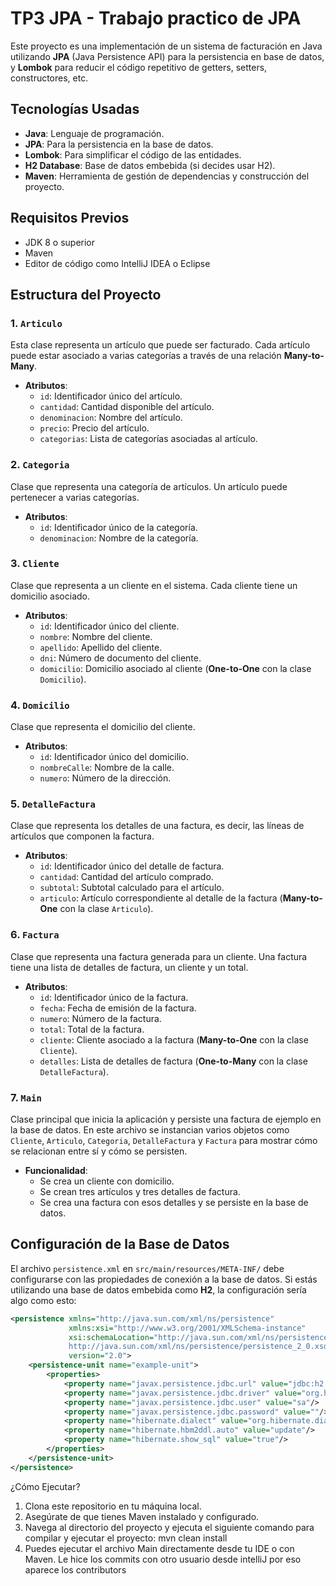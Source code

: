 # TP3 JPA - Trabajo practico de JPA

Este proyecto es una implementación de un sistema de facturación en Java utilizando **JPA** (Java Persistence API) para la persistencia en base de datos, y **Lombok** para reducir el código repetitivo de getters, setters, constructores, etc.

## Tecnologías Usadas
- **Java**: Lenguaje de programación.
- **JPA**: Para la persistencia en la base de datos.
- **Lombok**: Para simplificar el código de las entidades.
- **H2 Database**: Base de datos embebida (si decides usar H2).
- **Maven**: Herramienta de gestión de dependencias y construcción del proyecto.

## Requisitos Previos
- JDK 8 o superior
- Maven
- Editor de código como IntelliJ IDEA o Eclipse

## Estructura del Proyecto

### 1. `Articulo`
Esta clase representa un artículo que puede ser facturado. Cada artículo puede estar asociado a varias categorías a través de una relación **Many-to-Many**.

- **Atributos**:
  - `id`: Identificador único del artículo.
  - `cantidad`: Cantidad disponible del artículo.
  - `denominacion`: Nombre del artículo.
  - `precio`: Precio del artículo.
  - `categorias`: Lista de categorías asociadas al artículo.

### 2. `Categoria`
Clase que representa una categoría de artículos. Un artículo puede pertenecer a varias categorías.

- **Atributos**:
  - `id`: Identificador único de la categoría.
  - `denominacion`: Nombre de la categoría.

### 3. `Cliente`
Clase que representa a un cliente en el sistema. Cada cliente tiene un domicilio asociado.

- **Atributos**:
  - `id`: Identificador único del cliente.
  - `nombre`: Nombre del cliente.
  - `apellido`: Apellido del cliente.
  - `dni`: Número de documento del cliente.
  - `domicilio`: Domicilio asociado al cliente (**One-to-One** con la clase `Domicilio`).

### 4. `Domicilio`
Clase que representa el domicilio del cliente.

- **Atributos**:
  - `id`: Identificador único del domicilio.
  - `nombreCalle`: Nombre de la calle.
  - `numero`: Número de la dirección.

### 5. `DetalleFactura`
Clase que representa los detalles de una factura, es decir, las líneas de artículos que componen la factura.

- **Atributos**:
  - `id`: Identificador único del detalle de factura.
  - `cantidad`: Cantidad del artículo comprado.
  - `subtotal`: Subtotal calculado para el artículo.
  - `articulo`: Artículo correspondiente al detalle de la factura (**Many-to-One** con la clase `Articulo`).

### 6. `Factura`
Clase que representa una factura generada para un cliente. Una factura tiene una lista de detalles de factura, un cliente y un total.

- **Atributos**:
  - `id`: Identificador único de la factura.
  - `fecha`: Fecha de emisión de la factura.
  - `numero`: Número de la factura.
  - `total`: Total de la factura.
  - `cliente`: Cliente asociado a la factura (**Many-to-One** con la clase `Cliente`).
  - `detalles`: Lista de detalles de factura (**One-to-Many** con la clase `DetalleFactura`).

### 7. `Main`
Clase principal que inicia la aplicación y persiste una factura de ejemplo en la base de datos. En este archivo se instancian varios objetos como `Cliente`, `Articulo`, `Categoria`, `DetalleFactura` y `Factura` para mostrar cómo se relacionan entre sí y cómo se persisten.

- **Funcionalidad**:
  - Se crea un cliente con domicilio.
  - Se crean tres artículos y tres detalles de factura.
  - Se crea una factura con esos detalles y se persiste en la base de datos.

## Configuración de la Base de Datos

El archivo `persistence.xml` en `src/main/resources/META-INF/` debe configurarse con las propiedades de conexión a la base de datos. Si estás utilizando una base de datos embebida como **H2**, la configuración sería algo como esto:

```xml
<persistence xmlns="http://java.sun.com/xml/ns/persistence"
             xmlns:xsi="http://www.w3.org/2001/XMLSchema-instance"
             xsi:schemaLocation="http://java.sun.com/xml/ns/persistence
             http://java.sun.com/xml/ns/persistence/persistence_2_0.xsd"
             version="2.0">
    <persistence-unit name="example-unit">
        <properties>
            <property name="javax.persistence.jdbc.url" value="jdbc:h2:mem:testdb"/>
            <property name="javax.persistence.jdbc.driver" value="org.h2.Driver"/>
            <property name="javax.persistence.jdbc.user" value="sa"/>
            <property name="javax.persistence.jdbc.password" value=""/>
            <property name="hibernate.dialect" value="org.hibernate.dialect.H2Dialect"/>
            <property name="hibernate.hbm2ddl.auto" value="update"/>
            <property name="hibernate.show_sql" value="true"/>
        </properties>
    </persistence-unit>
</persistence>
```

¿Cómo Ejecutar?
1. Clona este repositorio en tu máquina local.
2. Asegúrate de que tienes Maven instalado y configurado.
3. Navega al directorio del proyecto y ejecuta el siguiente comando para compilar y ejecutar el proyecto:
  mvn clean install
4. Puedes ejecutar el archivo Main directamente desde tu IDE o con Maven.
Le hice los commits con otro usuario desde intelliJ por eso aparece los contributors
